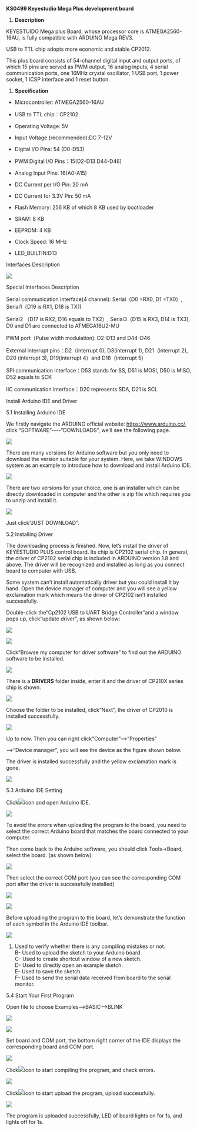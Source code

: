 **KS0499 Keyestudio Mega Plus development board**

1.  **Description**

KEYESTUIDO Mega plus Board, whose processor core is ATMEGA2560-16AU, is fully
compatible with ARDUINO Mega REV3.

USB to TTL chip adopts more economic and stable CP2012.

This plus board consists of 54-channel digital input and output ports, of which
15 pins are served as PWM output, 16 analog inputs, 4 serial communication
ports, one 16MHz crystal oscillator, 1 USB port, 1 power socket, 1 ICSP
interface and 1 reset button.

1.  **Specification**

-   Microcontroller: ATMEGA2560-16AU

-   USB to TTL chip：CP2102

-   Operating Voltage: 5V

-   Input Voltage (recommended):DC 7-12V

-   Digital I/O Pins: 54 (D0-D53)

-   PWM Digital I/O Pins：15(D2-D13 D44-D46)

-   Analog Input Pins: 16(A0-A15)

-   DC Current per I/O Pin: 20 mA

-   DC Current for 3.3V Pin: 50 mA

-   Flash Memory: 256 KB of which 8 KB used by bootloader

-   SRAM: 8 KB

-   EEPROM: 4 KB

-   Clock Speed: 16 MHz

-   LED_BUILTIN:D13

 Interfaces Description

![](KS0499/media/025f20409040406145532b71475f635c.png)

 Special Interfaces Description

Serial communication interface(4 channel): Serial（D0 =RX0, D1 =TX0）,
Serial1（D19 is RX1, D18 is TX1)

Serial2 （D17 is RX2, D16 equals to TX2）, Serial3（D15 is RX3, D14 is TX3), D0
and D1 are connected to ATMEGA16U2-MU

PWM port（Pulse width modulation): D2-D13 and D44-D46

External interrupt pins：D2（interrupt 0), D3(interrupt 1), D21（interrupt 2),
D20 (interrupt 3), D19(interrupt 4）and D18（interrupt 5）

SPI communication interface：D53 stands for SS, D51 is MOSI, D50 is MISO, D52
equals to SCK

IIC communication interface：D20 represents SDA, D21 is SCL

 Install Arduino IDE and Driver

 5.1 Installing Arduino IDE

We firstly navigate the ARDUINO official website: <https://www.arduino.cc/>,
click “SOFTWARE”----”DOWNLOADS”, we’ll see the following page.

![](KS0499/media/e2c546514c421b19db7b4d5dce3aaddb.png)

There are many versions for Arduino software but you only need to download the
version suitable for your system. Here, we take WINDOWS system as an example to
introduce how to download and install Arduino IDE.

 ![](KS0499/media/2cc017c4d0c3e0130ed0529449e5dd1f.png)

There are two versions for your choice, one is an installer which can be
directly downloaded in computer and the other is zip file which requires you to
unzip and install it.

![](KS0499/media/745910f7138b08d5cbcb557f194b0679.png)

Just click“JUST DOWNLOAD”.

 5.2 Installing Driver

The downloading process is finished. Now, let’s install the driver of KEYESTUDIO
PLUS control board. Its chip is CP2102 serial chip. In general, the driver of
CP2102 serial chip is included in ARDUINO version 1.8 and above. The driver will
be recognized and installed as long as you connect board to computer with USB.

Some system can’t install automatically driver but you could install it by hand.
Open the device manager of computer and you will see a yellow exclamation mark
which means the driver of CP2102 isn’t installed successfully.

Double-click the“Cp2102 USB to UART Bridge Controller”and a window pops up,
click“update driver”, as shown below:

![](KS0499/media/5d3921d98a5be791b0b5166164b389e7.png)

![](KS0499/media/0946d3e3d322e66303a5e3fec0bb53c0.png)

Click“Browse my computer for driver software” to find out the ARDUINO software
to be installed.

![](KS0499/media/abff63e491413339a985a0a03df21106.png)

There is a **DRIVERS** folder inside, enter it and the driver of CP210X series
chip is shown.

![](KS0499/media/8e4f9bbf067cdc64fe15f91b276b1cd9.png)

Choose the folder to be installed, click“Next”, the driver of CP2010 is
installed successfully.

![](KS0499/media/bac9100368fdc4cc64c088b20af1b014.png)

Up to now. Then you can right click“Computer”—\>“Properties”

—\>“Device manager”, you will see the device as the figure shown below.

The driver is installed successfully and the yellow exclamation mark is gone.

![](KS0499/media/6ec68bee80c913c6ad392c6e7898ed36.png)

 5.3 Arduino IDE Setting

Click![](KS0499/media/675ae7298ce0973df720b2fbbb514caa.png)icon and open Arduino IDE.

![](KS0499/media/e9a2d59afcff8121d18d8767326baa42.png)

To avoid the errors when uploading the program to the board, you need to select
the correct Arduino board that matches the board connected to your computer.

Then come back to the Arduino software, you should click Tools→Board, select the
board. (as shown below)

![](KS0499/media/54be59e77ba2325b4dc0d123d038a928.png)

Then select the correct COM port (you can see the corresponding COM port after
the driver is successfully installed)

![](KS0499/media/6ec68bee80c913c6ad392c6e7898ed36.png)

![](KS0499/media/2cff672f4d00823643e3f14257b94a79.png)

Before uploading the program to the board, let’s demonstrate the function of
each symbol in the Arduino IDE toolbar.

![](KS0499/media/edaab3d4579a4de42f3448c0e77363b1.png)

1.  Used to verify whether there is any compiling mistakes or not.  
    B- Used to upload the sketch to your Arduino board.  
    C- Used to create shortcut window of a new sketch.  
    D- Used to directly open an example sketch.  
    E- Used to save the sketch.  
    F- Used to send the serial data received from board to the serial monitor.

 5.4 Start Your First Program

Open file to choose Examples—\>BASIC—\>BLINK

![](KS0499/media/90728207754f7132dfd295d20dcab92f.png)

![](KS0499/media/29971bc7f3260fd12fe58a9f1caf71c2.png)

Set board and COM port, the bottom right corner of the IDE displays the
corresponding board and COM port.

![](KS0499/media/3dfa896ce3111cf0f87c72fa94bb6252.png)

Click![](KS0499/media/ddd21c81338ae1f6b7f84de2a3caecf0.png)icon to start compiling the
program, and check errors.

![](KS0499/media/12dcccb9ed028a927802b0c736ad48c3.png)

Click![](KS0499/media/9c9158a5d49baa740ea2f0048f655017.png)icon to start upload the
program, upload successfully.

![](KS0499/media/111d4958e29257e59e4344b6218932e9.png)

The program is uploaded successfully, LED of board lights on for 1s, and lights
off for 1s.
